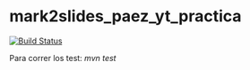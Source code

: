 # mark2slides_paez_yt_practica

[![Build Status](https://travis-ci.org/ElvisClaros/mark2slides_paez_yt_practica.svg?branch=master)](https://travis-ci.org/ElvisClaros/mark2slides_paez_yt_practica)

Para correr los test: _mvn test_